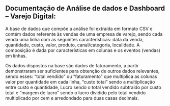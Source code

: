 ## Documentação de Análise de dados e Dashboard – Varejo Digital:

A base de dados que compõe a análise foi extraída em formato CSV e contém dados referente às vendas de uma empresa de varejo, sendo cada venda uma linha com as seguintes características: data da venda, quantidade, custo, valor, produto, canal/categoria, localidade. A composição é dada por características em colunas e os eventos (vendas) em linhas.

Os dados dispostos na base são dados de faturamento, a partir demonstraram ser suficientes para obtenção de outros dados relevantes, sendo esses: “total vendido” ou “faturamento” que multiplica as colunas valor por quantidade em cada linha, “custo total” sendo a multiplicação entre custo e quantidade, Lucro sendo o total vendido subtraído por custo total e “margem de lucro” sendo o lucro dividido pelo total vendido multiplicado por cem e arredondado para duas casas decimais.
